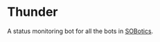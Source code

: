 # Thunder  

A status monitoring bot for all the bots in [SOBotics](https://chat.stackoverflow.com/rooms/111347/sobotics).
